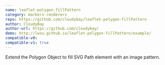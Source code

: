 ```yaml
---
name: leaflet-polygon.fillPattern
category: markers-renderers
repo: https://github.com/cloudybay/leaflet-polygon-fillPattern
author: CloudyBay
author-url: https://github.com/cloudybay/
demo: http://lwsu.github.io/leaflet-polygon-fillPattern/example/
compatible-v0:
compatible-v1: true
---
```


Extend the Polygon Object to fill SVG Path element with an image pattern.
